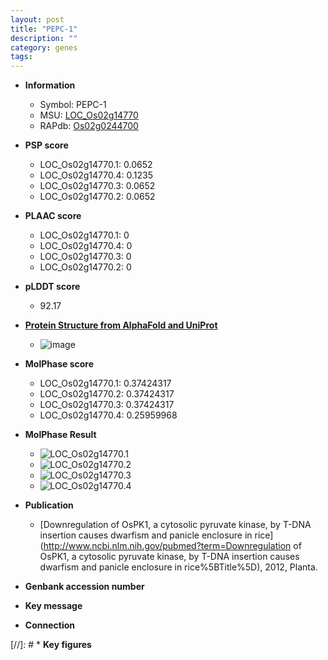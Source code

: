 ```yaml
---
layout: post
title: "PEPC-1"
description: ""
category: genes
tags: 
---
```


* **Information**  
    + Symbol: PEPC-1  
    + MSU: [LOC_Os02g14770](http://rice.plantbiology.msu.edu/cgi-bin/ORF_infopage.cgi?orf=LOC_Os02g14770)  
    + RAPdb: [Os02g0244700](http://rapdb.dna.affrc.go.jp/viewer/gbrowse_details/irgsp1?name=Os02g0244700)  

* **PSP score**  
    + LOC_Os02g14770.1: 0.0652 
    + LOC_Os02g14770.4: 0.1235 
    + LOC_Os02g14770.3: 0.0652 
    + LOC_Os02g14770.2: 0.0652 

* **PLAAC score**  
    + LOC_Os02g14770.1: 0 
    + LOC_Os02g14770.4: 0 
    + LOC_Os02g14770.3: 0 
    + LOC_Os02g14770.2: 0 

* **pLDDT score**
    + 92.17

* **[Protein Structure from AlphaFold and UniProt](https://www.uniprot.org/uniprotkb/Q6EUD7/entry#structure)**
    + ![image](https://ricepsp.github.io/images/Q6/AF-Q6EUD7-F1.png)

* **MolPhase score**
    + LOC_Os02g14770.1: 0.37424317
    + LOC_Os02g14770.2: 0.37424317
    + LOC_Os02g14770.3: 0.37424317
    + LOC_Os02g14770.4: 0.25959968

* **MolPhase Result**
    + ![LOC_Os02g14770.1](https://304243504.github.io/Pictures/LOC_Os02g/LOC_Os02g14770.1.png)
    + ![LOC_Os02g14770.2](https://304243504.github.io/Pictures/LOC_Os02g/LOC_Os02g14770.2.png)
    + ![LOC_Os02g14770.3](https://304243504.github.io/Pictures/LOC_Os02g/LOC_Os02g14770.3.png)
    + ![LOC_Os02g14770.4](https://304243504.github.io/Pictures/LOC_Os02g/LOC_Os02g14770.4.png)

* **Publication**  
    + [Downregulation of OsPK1, a cytosolic pyruvate kinase, by T-DNA insertion causes dwarfism and panicle enclosure in rice](http://www.ncbi.nlm.nih.gov/pubmed?term=Downregulation of OsPK1, a cytosolic pyruvate kinase, by T-DNA insertion causes dwarfism and panicle enclosure in rice%5BTitle%5D), 2012, Planta.

* **Genbank accession number**  

* **Key message**  

* **Connection**  

[//]: # * **Key figures**  


